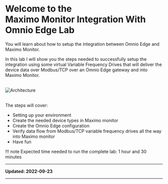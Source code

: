# Welcome to the </br>Maximo Monitor Integration With Omnio Edge Lab
You will learn about how to setup the integration between Omnio Edge and Maximo Monitor.

In this lab I will show you the steps needed to successfully setup the integration using some virtual Variable Frequency Drives that will deliver the device data over Modbus/TCP over an Omnio Edge gateway and into Maximo Monitor.</br></br>

![Architecture](/img/omnio_8.8/index_01.png)</br></br>





The steps will cover:

* Setting up your environment
* Create the needed device types in Maximo monitor
* Create the Omnio Edge configuration
* Verify data flow from Modbus/TCP variable frequency drives all the way into Maximo monitor
* Have fun

!!! note
    Expected time needed to run the complete lab: 1 hour and 30 minutes

---

**Updated: 2022-09-23**

---